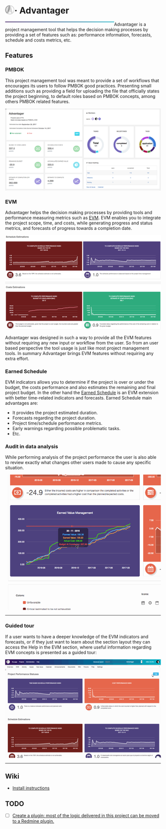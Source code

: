 <h1><img src="https://github.com/advantager-pro/advantager/blob/master/public/images/advantager-logo.png" alt="Advantager logo"  align="left" height="30px" />· Advantager </h1>
<img src="https://github.com/advantager-pro/advantager/blob/master/public/images/gradient.png"  height="2px" width="70%" alt="gradient" align="left" />

Advantager is a project management tool that helps the decision making processes by providing a set of features such as: performance information, forecasts, schedule and costs metrics, etc.
 

## Features
### PMBOK
This project management tool was meant to provide a set of workflows that encourages its users to follow PMBOK good practices. Presenting small additions such as providing a field for uploading the file that officially states the project beginning, to default roles based on PMBOK concepts, among others PMBOK related features.

![Dashboard example](https://github.com/advantager-pro/advantager/blob/master/public/images/dashboard.png "Dashboard example")


### EVM
Advantager helps the decision making processes by providing tools and performance measuring metrics such as [EVM](https://en.wikipedia.org/wiki/Earned_value_management). EVM enables you to integrate the project scope, time, and costs, while generating progress and status metrics, and forecasts of progress towards a completion date. 


![EVM charts example](https://github.com/advantager-pro/advantager/blob/master/public/images/evm_charts.png "EVM charts example")


Advantager was designed in such a way to provide all the EVM features without requiring any new input or workflow from the user. So from an user based perspective the tool usage is just like most project management tools. In summary Advantager brings EVM features without requiring any extra effort.


### Earned Schedule
EVM indicators allows you to determine if the project is over or under the budget, the costs performance and also estimates the remaining and final project budget. In the other hand the [Earned Schedule](https://en.wikipedia.org/wiki/Earned_schedule) is an EVM extension with better time-related indicators and forecasts. Earned Schedule main advantages are:
* It provides the project estimated duration.
* Forecasts regarding the project duration.
* Project time/schedule performance metrics.
* Early warnings regarding possible problematic tasks.
* Etc.


### Audit in data analysis
While performing analysis of the project performance the user is also able to review exactly what changes other users made to cause any specific situation.



![Audit example](https://github.com/advantager-pro/advantager/blob/master/public/images/audit.gif "Audit example")


___

### Guided tour

If a user wants to have a deeper knowledge of the EVM indicators and forecasts, or if they just want to learn about the section layout they can access the Help in the EVM section, where useful information regarding EVM concepts is presented as a guided tour:

![Guided tour example](https://github.com/advantager-pro/advantager/blob/master/public/images/help.gif "Guided tour example")

___

## Wiki
* [Install instructions](https://github.com/advantager-pro/advantager/wiki/Install-instructions)

## TODO
- [ ] [Create a plugin: most of the logic delivered in this project can be moved to a Redmine plugin.](https://github.com/advantager-pro/advantager/issues/2)
